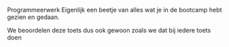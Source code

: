 Programmeerwerk
Eigenlijk een beetje van alles wat je in de bootcamp hebt gezien en gedaan.

We beoordelen deze toets dus ook gewoon zoals we dat bij iedere toets doen
